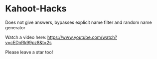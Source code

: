 # Kahoot-Hacks
Does not give answers, bypasses explicit name filter and random name generator

Watch a video here: https://www.youtube.com/watch?v=cEDnRk99pz8&t=2s

Please leave a star too!
